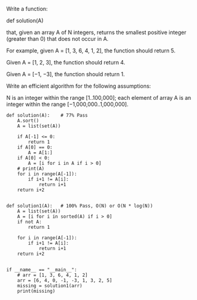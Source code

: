 Write a function:

def solution(A)

that, given an array A of N integers, returns the smallest positive integer (greater than 0) that does not occur in A.

For example, given A = [1, 3, 6, 4, 1, 2], the function should return 5.

Given A = [1, 2, 3], the function should return 4.

Given A = [−1, −3], the function should return 1.

Write an efficient algorithm for the following assumptions:

N is an integer within the range [1..100,000];
each element of array A is an integer within the range [−1,000,000..1,000,000].

```
def solution(A):    # 77% Pass
    A.sort()
    A = list(set(A))

    if A[-1] <= 0:
        return 1
    if A[0] == 0:
        A = A[1:]
    if A[0] < 0:
        A = [i for i in A if i > 0]
    # print(A)
    for i in range(A[-1]):
        if i+1 != A[i]:
            return i+1
    return i+2


def solution1(A):   # 100% Pass, O(N) or O(N * log(N))
    A = list(set(A))
    A = [i for i in sorted(A) if i > 0]
    if not A:
        return 1

    for i in range(A[-1]):
        if i+1 != A[i]:
            return i+1
    return i+2


if __name__ == "__main__":
    # arr = [1, 3, 6, 4, 1, 2]
    arr = [6, 4, 0, -1, -3, 1, 3, 2, 5]
    missing = solution1(arr)
    print(missing)

```
